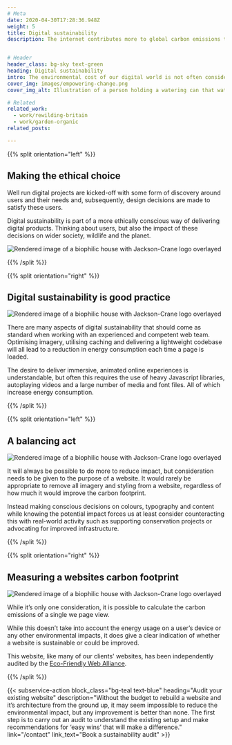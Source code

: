 ```yaml
---
# Meta
date: 2020-04-30T17:28:36.948Z
weight: 5
title: Digital sustainability
description: The internet contributes more to global carbon emissions than the aviation industry. We can help you reduce your online footprint and certify as climate-positive.


# Header
header_class: bg-sky text-green
heading: Digital sustainability
intro: The environmental cost of our digital world is not often considered when trying to reduce our impact, but there are many ways we can make websites and other digital technologies more sustainable.
cover_img: images/empowering-change.png
cover_img_alt: Illustration of a person holding a watering can that waters many plants

# Related
related_work:
  - work/rewilding-britain
  - work/garden-organic
related_posts:

---
```


<div class="section--lg">

{{% split orientation="left" %}}

  ## Making the ethical choice

  Well run digital projects are kicked-off with some form of discovery around users and their needs and, subsequently, design decisions are made to satisfy these users.

  Digital sustainability is part of a more ethically conscious way of delivering digital products. Thinking about users, but also the impact of these decisions on wider society, wildlife and the planet.

  ![Rendered image of a biophilic house with Jackson-Crane logo overlayed](https://madebykind.imgix.net/work-jackson-crane-header.jpg)

{{% /split %}}

{{% split orientation="right" %}}

  ## Digital sustainability is good practice


  ![Rendered image of a biophilic house with Jackson-Crane logo overlayed](https://madebykind.imgix.net/work-jackson-crane-header.jpg)

  There are many aspects of digital sustainability that should come as standard when working with an experienced and competent web team. Optimising imagery, utilising caching and delivering a lightweight codebase will all lead to a reduction in energy consumption each time a page is loaded.

  The desire to deliver immersive, animated online experiences is understandable, but often this requires the use of heavy Javascript libraries, autoplaying videos and a large number of media and font files. All of which increase energy consumption.

{{% /split %}}

{{% split orientation="left" %}}

  ## A balancing act


  ![Rendered image of a biophilic house with Jackson-Crane logo overlayed](https://madebykind.imgix.net/work-jackson-crane-header.jpg)

  It will always be possible to do more to reduce impact, but consideration needs to be given to the purpose of a website. It would rarely be appropriate to remove all imagery and styling from a website, regardless of how much it would improve the carbon footprint.

  Instead making conscious decisions on colours, typography and content while knowing the potential impact forces us at least consider counteracting this with real-world activity such as supporting conservation projects or advocating for improved infrastructure.

{{% /split %}}

</div>


{{% split orientation="right" %}}

  ## Measuring a websites carbon footprint


  ![Rendered image of a biophilic house with Jackson-Crane logo overlayed](https://madebykind.imgix.net/work-jackson-crane-header.jpg)

  While it’s only one consideration, it is possible to calculate the carbon emissions of a single we page view.

  While this doesn’t take into account the energy usage on a user’s device or any other environmental impacts, it does give a clear indication of whether a website is sustainable or could be improved.

  This website, like many of our clients' websites, has been independently audited by the <a href="https://ecofriendlyweb.org/" target="_blank">Eco-Friendly Web Alliance</a>.

{{% /split %}}

</div>

{{< subservice-action
  block_class="bg-teal text-blue"
  heading="Audit your existing website"
  description="Without the budget to rebuild a website and it’s architecture from the ground up, it may seem impossible to reduce the environmental impact, but any improvement is better than none.  The first step is to carry out an audit to understand the existing setup and make recommendations for ‘easy wins’ that will make a difference."
  link="/contact"
  link_text="Book a sustainability audit" >}}
